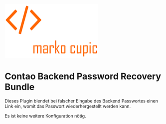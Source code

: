 <img src="./src/Resources/public/logo.png" width="300">


# Contao Backend Password Recovery Bundle
Dieses Plugin blendet bei falscher Eingabe des Backend Passwortes einen Link ein, womit das Passwort wiederhergestellt werden kann. 

Es ist keine weitere Konfiguration nötig.
